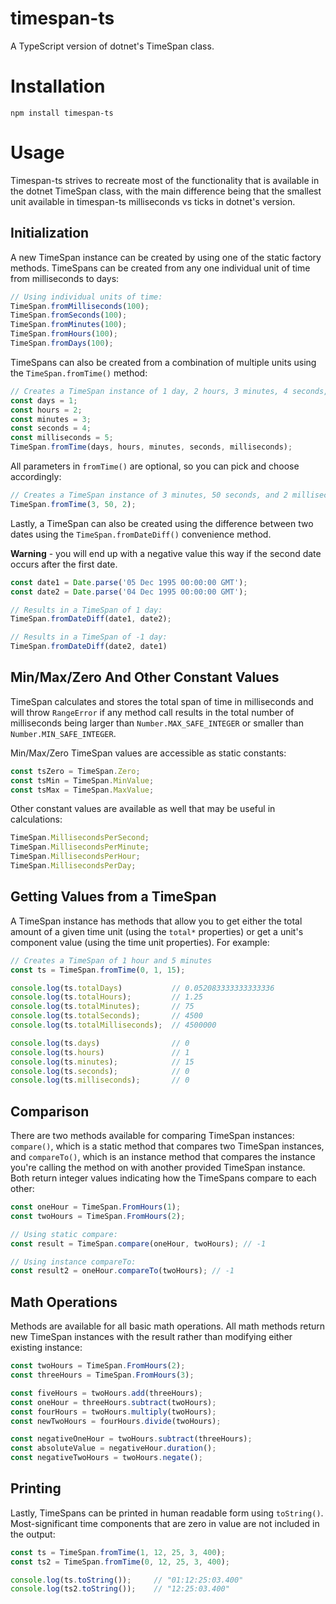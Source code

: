 # timespan-ts
A TypeScript version of dotnet's TimeSpan class.

# Installation
```
npm install timespan-ts
```

# Usage

Timespan-ts strives to recreate most of the functionality that is available in the dotnet TimeSpan class, with the main difference being that the smallest unit available in timespan-ts milliseconds vs ticks in dotnet's version.

## Initialization
A new TimeSpan instance can be created by using one of the static factory methods. TimeSpans can be created from any one individual unit of time from milliseconds to days:

```typescript
// Using individual units of time:
TimeSpan.fromMilliseconds(100);
TimeSpan.fromSeconds(100);
TimeSpan.fromMinutes(100);
TimeSpan.fromHours(100);
TimeSpan.fromDays(100);
```

TimeSpans can also be created from a combination of multiple units using the `TimeSpan.fromTime()` method:
```typescript
// Creates a TimeSpan instance of 1 day, 2 hours, 3 minutes, 4 seconds, and 5 milliseconds:
const days = 1;
const hours = 2;
const minutes = 3;
const seconds = 4;
const milliseconds = 5;
TimeSpan.fromTime(days, hours, minutes, seconds, milliseconds);
```

All parameters in `fromTime()` are optional, so you can pick and choose accordingly:
```typescript
// Creates a TimeSpan instance of 3 minutes, 50 seconds, and 2 milliseconds:
TimeSpan.fromTime(3, 50, 2);
```

Lastly, a TimeSpan can also be created using the difference between two dates using the `TimeSpan.fromDateDiff()` convenience method.

**Warning** - you will end up with a negative value this way if the second date occurs after the first date.
```typescript
const date1 = Date.parse('05 Dec 1995 00:00:00 GMT');
const date2 = Date.parse('04 Dec 1995 00:00:00 GMT');

// Results in a TimeSpan of 1 day:
TimeSpan.fromDateDiff(date1, date2);

// Results in a TimeSpan of -1 day:
TimeSpan.fromDateDiff(date2, date1)
```

## Min/Max/Zero And Other Constant Values

TimeSpan calculates and stores the total span of time in milliseconds and will throw `RangeError` if any method call results in the total number of milliseconds being larger than `Number.MAX_SAFE_INTEGER` or smaller than `Number.MIN_SAFE_INTEGER`. 

Min/Max/Zero TimeSpan values are accessible as static constants:
```typescript
const tsZero = TimeSpan.Zero;
const tsMin = TimeSpan.MinValue;
const tsMax = TimeSpan.MaxValue;
```

Other constant values are available as well that may be useful in calculations:
```typescript
TimeSpan.MillisecondsPerSecond;
TimeSpan.MillisecondsPerMinute;
TimeSpan.MillisecondsPerHour;
TimeSpan.MillisecondsPerDay;
```

## Getting Values from a TimeSpan

A TimeSpan instance has methods that allow you to get either the total amount of a given time unit (using the `total*` properties) or get a unit's component value (using the time unit properties). For example:

```typescript
// Creates a TimeSpan of 1 hour and 5 minutes
const ts = TimeSpan.fromTime(0, 1, 15);

console.log(ts.totalDays)           // 0.052083333333333336
console.log(ts.totalHours);         // 1.25
console.log(ts.totalMinutes);       // 75
console.log(ts.totalSeconds);       // 4500
console.log(ts.totalMilliseconds);  // 4500000

console.log(ts.days)                // 0
console.log(ts.hours)               // 1
console.log(ts.minutes);            // 15
console.log(ts.seconds);            // 0
console.log(ts.milliseconds);       // 0
```

## Comparison

There are two methods available for comparing TimeSpan instances: `compare()`, which is a static method that compares two TimeSpan instances, and `compareTo()`, which is an instance method that compares the instance you're calling the method on with another provided TimeSpan instance. Both return integer values indicating how the TimeSpans compare to each other:

```typescript
const oneHour = TimeSpan.FromHours(1);
const twoHours = TimeSpan.FromHours(2);

// Using static compare:
const result = TimeSpan.compare(oneHour, twoHours); // -1

// Using instance compareTo:
const result2 = oneHour.compareTo(twoHours); // -1
```

## Math Operations

Methods are available for all basic math operations. All math methods return new TimeSpan instances with the result rather than modifying either existing instance:

```typescript
const twoHours = TimeSpan.FromHours(2);
const threeHours = TimeSpan.FromHours(3);

const fiveHours = twoHours.add(threeHours); 
const oneHour = threeHours.subtract(twoHours);
const fourHours = twoHours.multiply(twoHours);
const newTwoHours = fourHours.divide(twoHours); 

const negativeOneHour = twoHours.subtract(threeHours);
const absoluteValue = negativeHour.duration();
const negativeTwoHours = twoHours.negate();
```

## Printing

Lastly, TimeSpans can be printed in human readable form using `toString()`. Most-significant time components that are zero in value are not included in the output:
```typescript
const ts = TimeSpan.fromTime(1, 12, 25, 3, 400);
const ts2 = TimeSpan.fromTime(0, 12, 25, 3, 400);

console.log(ts.toString());     // "01:12:25:03.400" 
console.log(ts2.toString());    // "12:25:03.400" 
```


